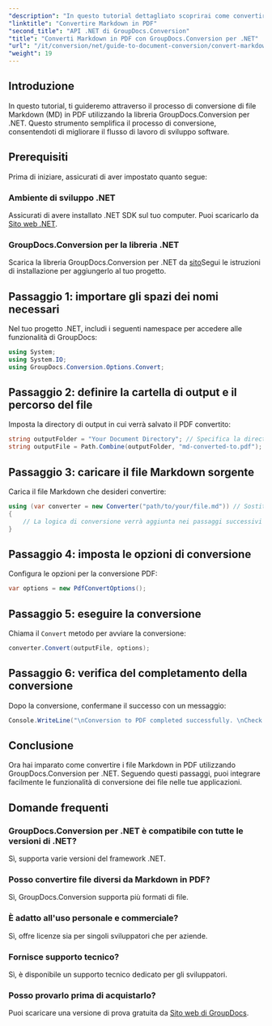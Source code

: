```yaml
---
"description": "In questo tutorial dettagliato scoprirai come convertire facilmente i file Markdown (MD) in Portable Document Format (PDF) utilizzando la libreria GroupDocs.Conversion per .NET."
"linktitle": "Convertire Markdown in PDF"
"second_title": "API .NET di GroupDocs.Conversion"
"title": "Converti Markdown in PDF con GroupDocs.Conversion per .NET"
"url": "/it/conversion/net/guide-to-document-conversion/convert-markdown-to-pdf/"
"weight": 19
---
```


## Introduzione

In questo tutorial, ti guideremo attraverso il processo di conversione di file Markdown (MD) in PDF utilizzando la libreria GroupDocs.Conversion per .NET. Questo strumento semplifica il processo di conversione, consentendoti di migliorare il flusso di lavoro di sviluppo software.

## Prerequisiti

Prima di iniziare, assicurati di aver impostato quanto segue:

### Ambiente di sviluppo .NET
Assicurati di avere installato .NET SDK sul tuo computer. Puoi scaricarlo da [Sito web .NET](https://dotnet.microsoft.com/download).

### GroupDocs.Conversion per la libreria .NET
Scarica la libreria GroupDocs.Conversion per .NET da [sito](https://releases.groupdocs.com/conversion/net/)Segui le istruzioni di installazione per aggiungerlo al tuo progetto.

## Passaggio 1: importare gli spazi dei nomi necessari
Nel tuo progetto .NET, includi i seguenti namespace per accedere alle funzionalità di GroupDocs:

```csharp
using System;
using System.IO;
using GroupDocs.Conversion.Options.Convert;
```

## Passaggio 2: definire la cartella di output e il percorso del file
Imposta la directory di output in cui verrà salvato il PDF convertito:

```csharp
string outputFolder = "Your Document Directory"; // Specifica la directory di output
string outputFile = Path.Combine(outputFolder, "md-converted-to.pdf");
```

## Passaggio 3: caricare il file Markdown sorgente
Carica il file Markdown che desideri convertire:

```csharp
using (var converter = new Converter("path/to/your/file.md")) // Sostituisci con il percorso del tuo file MD
{
    // La logica di conversione verrà aggiunta nei passaggi successivi
}
```

## Passaggio 4: imposta le opzioni di conversione
Configura le opzioni per la conversione PDF:

```csharp
var options = new PdfConvertOptions();
```

## Passaggio 5: eseguire la conversione
Chiama il `Convert` metodo per avviare la conversione:

```csharp
converter.Convert(outputFile, options);
```

## Passaggio 6: verifica del completamento della conversione
Dopo la conversione, confermane il successo con un messaggio:

```csharp
Console.WriteLine("\nConversion to PDF completed successfully. \nCheck output in {0}", outputFolder);
```

## Conclusione
Ora hai imparato come convertire i file Markdown in PDF utilizzando GroupDocs.Conversion per .NET. Seguendo questi passaggi, puoi integrare facilmente le funzionalità di conversione dei file nelle tue applicazioni.

## Domande frequenti

### GroupDocs.Conversion per .NET è compatibile con tutte le versioni di .NET?
Sì, supporta varie versioni del framework .NET.

### Posso convertire file diversi da Markdown in PDF?
Sì, GroupDocs.Conversion supporta più formati di file.

### È adatto all'uso personale e commerciale?
Sì, offre licenze sia per singoli sviluppatori che per aziende.

### Fornisce supporto tecnico?
Sì, è disponibile un supporto tecnico dedicato per gli sviluppatori.

### Posso provarlo prima di acquistarlo?
Puoi scaricare una versione di prova gratuita da [Sito web di GroupDocs](https://releases.groupdocs.com/conversion/net/).